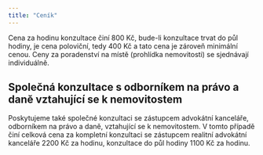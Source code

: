 ```yaml
---
title: "Ceník"
---
```

Cena za hodinu konzultace činí  800 Kč, bude-li konzultace trvat do půl hodiny, je cena poloviční, tedy 400 Kč a tato cena je zároveň minimální cenou.
Ceny za poradenství na místě (prohlídka nemovitosti) se sjednávají individuálně.

## Společná konzultace s odborníkem na právo a daně vztahující se k nemovitostem

Poskytujeme také společné konzultaci se zástupcem advokátní kanceláře, odborníkem na právo a daně, vztahující se k nemovitostem. V  tomto případě činí celková cena za kompletní konzultaci se zástupcem realitní
advokátní kanceláře  2200 Kč za hodinu, konzultace do půl hodiny 1100 Kč za hodinu.


